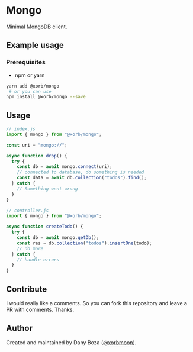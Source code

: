# Mongo

Minimal MongoDB client.

## Example usage

### Prerequisites

- npm or yarn

```bash
yarn add @xorb/mongo
 # or you can use
npm install @xorb/mongo --save
```

## Usage

```javascript
// index.js
import { mongo } from "@xorb/mongo";

const uri = "mongo://";

async function drop() {
  try {
    const db = await mongo.connect(uri);
    // connected to database, do something is needed
    const data = await db.collection("todos").find();
  } catch {
    // Something went wrong
  }
}

// controller.js
import { mongo } from "@xorb/mongo";

async function createTodo() {
  try {
    const db = await mongo.getDb();
    const res = db.collection("todos").insertOne(todo);
    // do more
  } catch {
    // handle errors
  }
}
```

## Contribute

I would really like a comments. So you can fork this repository and leave a PR with comments. Thanks.

## Author

Created and maintained by Dany Boza ([@xorbmoon](https://twitter.com/xorbmoon)).
